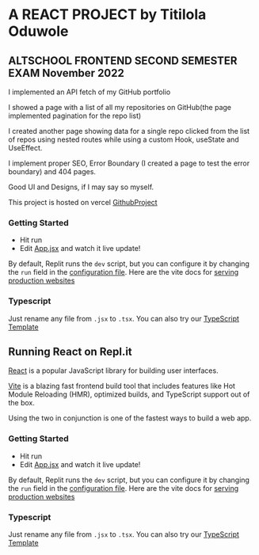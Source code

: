 # A REACT PROJECT by Titilola Oduwole
## ALTSCHOOL FRONTEND SECOND SEMESTER EXAM November 2022

I implemented an API fetch of my GitHub portfolio

I showed a page with a list of all my repositories on GitHub(the page implemented pagination for the repo list)

I created another page showing data for a single repo clicked from the list of repos using nested routes while using a custom Hook, useState and UseEffect. 

I implement proper SEO, Error Boundary (I created a page to test the error boundary) and 404 pages. 

Good UI and Designs, if I may say so myself. 

This project is hosted on vercel [GithubProject](https://alt-school-frontend-second-semester-exam-project-m3shijy8c.vercel.app/)




### Getting Started
- Hit run
- Edit [App.jsx](#src/App.jsx) and watch it live update!

By default, Replit runs the `dev` script, but you can configure it by changing the `run` field in the [configuration file](#.replit). Here are the vite docs for [serving production websites](https://vitejs.dev/guide/build.html)

### Typescript

Just rename any file from `.jsx` to `.tsx`. You can also try our [TypeScript Template](https://replit.com/@replit/React-TypeScript)

## Running React on Repl.it

[React](https://reactjs.org/) is a popular JavaScript library for building user interfaces.

[Vite](https://vitejs.dev/) is a blazing fast frontend build tool that includes features like Hot Module Reloading (HMR), optimized builds, and TypeScript support out of the box.

Using the two in conjunction is one of the fastest ways to build a web app.

### Getting Started
- Hit run
- Edit [App.jsx](#src/App.jsx) and watch it live update!

By default, Replit runs the `dev` script, but you can configure it by changing the `run` field in the [configuration file](#.replit). Here are the vite docs for [serving production websites](https://vitejs.dev/guide/build.html)

### Typescript

Just rename any file from `.jsx` to `.tsx`. You can also try our [TypeScript Template](https://replit.com/@replit/React-TypeScript)
